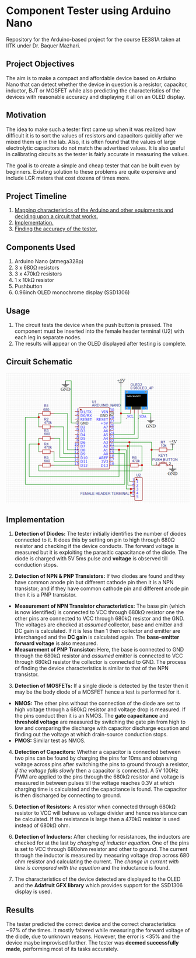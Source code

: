 # Component Tester using Arduino Nano
Repository for the Arduino-based project for the course EE381A taken at IITK under Dr. Baquer Mazhari.

## Project Objectives
The aim is to make a compact and affordable device based on Arduino Nano that can detect whether the device in question is a resistor, capacitor, inductor, BJT or MOSFET while also predicting the characteristics of the devices with reasonable accuracy and displaying it all on an OLED display.

## Motivation
The idea to make such a tester first came up when it was realized how difficult it is to sort the values of resistors and capacitors quickly after we mixed them up in the lab. Also, it is often found that the values of large electrolytic capacitors do not match the advertised values. It is also useful in calibrating circuits as the tester is fairly accurate in measuring the values.

The goal is to create a simple and cheap tester that can be built even by beginners. Existing solution to these problems are quite expensive and include LCR meters that cost dozens of times more.

## Project Timeline
1. [Mapping characteristics of the Arduino and other equipments and deciding upon a circuit that works.](#circuit-schematic)
2. [Implementation.](#implementation)
3. [Finding the accuracy of the tester.](#results)

## Components Used
1. Arduino Nano (atmega328p)
2. 3 x 680Ω resistors
3. 3 x 470kΩ resistors
4. 1 x 10kΩ resistor
5. Pushbutton
6. 0.96inch OLED monochrome display (SSD1306)

## Usage
1. The circuit tests the device when the push button is pressed. The component must be inserted into the female header terminal (U2) 
with each leg in separate nodes.
2. The results will appear on the OLED displayed after testing is complete.

## Circuit Schematic

![The Circuit Diagram](https://github.com/ayucd/ComponentTester/blob/main/Circuit.png)

## Implementation
1. **Detection of Diodes:** The tester initially identifies the number of diodes connected to it. It does this by setting on pin to high through 680Ω resistor and checking if the device conducts. The forward voltage is measured but it is exploiting the parasitic capacitance of the diode. The diode is charged with 5V 5ms pulse and **voltage** is observed till conduction stops.

2. **Detection of NPN & PNP Transistors:** If two diodes are found and they have common anode pin but different cathode pin then it 
is a NPN transistor; and if they have common cathode pin and different anode pin then it is a PNP transistor.
  * **Measurement of NPN Transistor characteristics:** The base pin (which is now identified) is connected to VCC through 680kΩ resistor one the other pins are connected to VCC through 680kΩ resistor and the GND. The voltages are checked at *assumed* collector, base and emitter and DC gain is calculated. If it is less than 1 then collector and emitter are interchanged and the **DC gain** is calculated again. The **base-emitter forward voltage** is also measured.
  * **Measurement of PNP Transistor:** Here, the base is connected to GND through the 680kΩ resistor and *assumed* emitter is connected to VCC through 680kΩ resistor the collector is connected to GND. The process of finding the device characteristics is similar to that of the NPN transistor.

3. **Detection of MOSFETs:** If a single diode is detected by the tester then it may be the body diode of a MOSFET hence a test is 
performed for it.
  * **NMOS:** The other pins without the connection of the diode are set to high voltage through a 680kΩ resistor and voltage drop is measured. If the pins conduct then it is an NMOS. The **gate capacitance** and **threshold voltage** are measured by switching the gate pin from high to low and comparing the discharge with capacitor discharge equation and finding out the voltage at which drain-source conduction stops.
  * **PMOS:** Similar test as NMOS.

4. **Detection of Capacitors:** Whether a capacitor is connected between two pins can be found by charging the pins for 10ms and observing voltage across pins after switching the pins to ground through a resistor, *if the voltage falls slowly* then a capacitor is connected. A 5V 100Hz PWM are applied to the pins through the 680kΩ resistor and voltage is measured in between pulses till the voltage reaches 0.3V at which charging time is calculated and the capacitance is found. The capacitor is then discharged by connecting to ground.

5. **Detection of Resistors:** A resistor when connected through 680kΩ resistor to VCC will behave as voltage divider and hence resistance can be calculated. If the resistance is large then a 470kΩ resistor is used instead of 680kΩ ohm.

6. **Detection of Inductors:** After checking for resistances, the inductors are checked for at the last by *charging of inductor equation*. One of the pins is set to VCC through 680ohm resistor and other to ground. The current through the inductor is measured by measuring voltage drop across 680 ohm resistor and calculating the current. The *change in current with time is compared with the equation* and the inductance is found.

7. The characteristics of the device detected are displayed to the OLED and the **Adafruit GFX library** which provides support for 
the SSD1306 display is used.

## Results

The tester predicted the correct device and the correct characteristics ~97% of the times. It mostly faltered while measuring the forward voltage of the diode, due to unknown reasons. However, the error is <35% and the device maybe improvised further. The tester was **deemed successfully made**, performing most of its tasks accurately.


